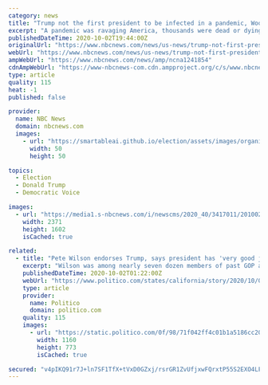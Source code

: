 ```yaml
---
category: news
title: "Trump not the first president to be infected in a pandemic, Woodrow Wilson was in the same spot a century ago."
excerpt: "A pandemic was ravaging America, thousands were dead or dying, and the president was infected. His name was Woodrow Wilson and one century ago he was in a situation similar to the position Donald Trump finds himself in now."
publishedDateTime: 2020-10-02T19:44:00Z
originalUrl: "https://www.nbcnews.com/news/us-news/trump-not-first-president-be-infected-pandemic-woodrow-wilson-was-n1241854"
webUrl: "https://www.nbcnews.com/news/us-news/trump-not-first-president-be-infected-pandemic-woodrow-wilson-was-n1241854"
ampWebUrl: "https://www.nbcnews.com/news/amp/ncna1241854"
cdnAmpWebUrl: "https://www-nbcnews-com.cdn.ampproject.org/c/s/www.nbcnews.com/news/amp/ncna1241854"
type: article
quality: 115
heat: -1
published: false

provider:
  name: NBC News
  domain: nbcnews.com
  images:
    - url: "https://smartableai.github.io/election/assets/images/organizations/nbcnews.com-50x50.jpg"
      width: 50
      height: 50

topics:
  - Election
  - Donald Trump
  - Democratic Voice

images:
  - url: "https://media1.s-nbcnews.com/i/newscms/2020_40/3417011/201002-woodrow-wilson-july-1919-se-1120a_af3c5be0a2ceeb52f5f5e4f5267c53a1.jpg"
    width: 2371
    height: 1602
    isCached: true

related:
  - title: "Pete Wilson endorses Trump, says president has 'very good judgment'"
    excerpt: "Wilson was among nearly seven dozen members of past GOP administrations and Congress who backed Trump in a signed letter."
    publishedDateTime: 2020-10-02T01:22:00Z
    webUrl: "https://www.politico.com/states/california/story/2020/10/01/pete-wilson-endorses-trump-says-president-has-very-good-judgment-1319581"
    type: article
    provider:
      name: Politico
      domain: politico.com
    quality: 115
    images:
      - url: "https://static.politico.com/0f/98/71f042ff4c01b1a5186cc20ae208/gettyimages-77065138-1.jpg"
        width: 1160
        height: 773
        isCached: true

secured: "v4pIKQ91r7J+ln7SF1TfX+tVxD0GZxj/rsrGR1ZvUfjxwFQrxtP55S2EXO4LFmFJmOOwvn6aftc/pU3NVlmWjf0mlO6YGLqNibqJmqw/uU2DinzBIrTK/XepVlTEZegZOAB2ZagtHPqGOGNAdra0GI1TWFIvFIgQ/SMi27FUvxIWSibgNqojMsFb8U1Bf+dkeYnJS1nQQprd8/dMMFfifKJayV4Iy77hPbQ4tR7WaMU2hK3M21ABamX9aPJgUicVcHhTslKKUQxL2GEZ6apYHoU9XunNc8sA4DPtthrFEqdh/u+2aokuoBuKIv0BdYTCvE8qQ3M56KzfUvtiuBS2wgyVj1oH9eNcuPJgNZLr5LM=;ruoWOccsMH2ZlR5xhQvd2Q=="
---
```


